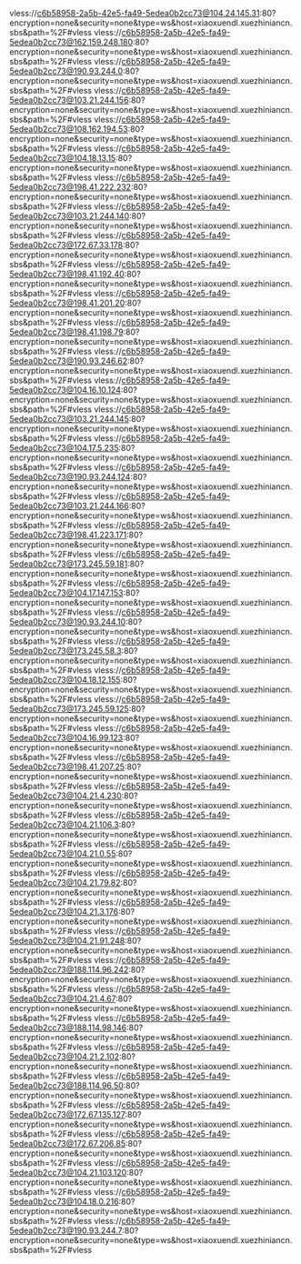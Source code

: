 vless://c6b58958-2a5b-42e5-fa49-5edea0b2cc73@104.24.145.31:80?encryption=none&security=none&type=ws&host=xiaoxuendl.xuezhiniancn.sbs&path=%2F#vless
vless://c6b58958-2a5b-42e5-fa49-5edea0b2cc73@162.159.248.180:80?encryption=none&security=none&type=ws&host=xiaoxuendl.xuezhiniancn.sbs&path=%2F#vless
vless://c6b58958-2a5b-42e5-fa49-5edea0b2cc73@190.93.244.0:80?encryption=none&security=none&type=ws&host=xiaoxuendl.xuezhiniancn.sbs&path=%2F#vless
vless://c6b58958-2a5b-42e5-fa49-5edea0b2cc73@103.21.244.156:80?encryption=none&security=none&type=ws&host=xiaoxuendl.xuezhiniancn.sbs&path=%2F#vless
vless://c6b58958-2a5b-42e5-fa49-5edea0b2cc73@108.162.194.53:80?encryption=none&security=none&type=ws&host=xiaoxuendl.xuezhiniancn.sbs&path=%2F#vless
vless://c6b58958-2a5b-42e5-fa49-5edea0b2cc73@104.18.13.15:80?encryption=none&security=none&type=ws&host=xiaoxuendl.xuezhiniancn.sbs&path=%2F#vless
vless://c6b58958-2a5b-42e5-fa49-5edea0b2cc73@198.41.222.232:80?encryption=none&security=none&type=ws&host=xiaoxuendl.xuezhiniancn.sbs&path=%2F#vless
vless://c6b58958-2a5b-42e5-fa49-5edea0b2cc73@103.21.244.140:80?encryption=none&security=none&type=ws&host=xiaoxuendl.xuezhiniancn.sbs&path=%2F#vless
vless://c6b58958-2a5b-42e5-fa49-5edea0b2cc73@172.67.33.178:80?encryption=none&security=none&type=ws&host=xiaoxuendl.xuezhiniancn.sbs&path=%2F#vless
vless://c6b58958-2a5b-42e5-fa49-5edea0b2cc73@198.41.192.40:80?encryption=none&security=none&type=ws&host=xiaoxuendl.xuezhiniancn.sbs&path=%2F#vless
vless://c6b58958-2a5b-42e5-fa49-5edea0b2cc73@198.41.201.20:80?encryption=none&security=none&type=ws&host=xiaoxuendl.xuezhiniancn.sbs&path=%2F#vless
vless://c6b58958-2a5b-42e5-fa49-5edea0b2cc73@198.41.198.79:80?encryption=none&security=none&type=ws&host=xiaoxuendl.xuezhiniancn.sbs&path=%2F#vless
vless://c6b58958-2a5b-42e5-fa49-5edea0b2cc73@190.93.246.62:80?encryption=none&security=none&type=ws&host=xiaoxuendl.xuezhiniancn.sbs&path=%2F#vless
vless://c6b58958-2a5b-42e5-fa49-5edea0b2cc73@104.16.10.124:80?encryption=none&security=none&type=ws&host=xiaoxuendl.xuezhiniancn.sbs&path=%2F#vless
vless://c6b58958-2a5b-42e5-fa49-5edea0b2cc73@103.21.244.145:80?encryption=none&security=none&type=ws&host=xiaoxuendl.xuezhiniancn.sbs&path=%2F#vless
vless://c6b58958-2a5b-42e5-fa49-5edea0b2cc73@104.17.5.235:80?encryption=none&security=none&type=ws&host=xiaoxuendl.xuezhiniancn.sbs&path=%2F#vless
vless://c6b58958-2a5b-42e5-fa49-5edea0b2cc73@190.93.244.124:80?encryption=none&security=none&type=ws&host=xiaoxuendl.xuezhiniancn.sbs&path=%2F#vless
vless://c6b58958-2a5b-42e5-fa49-5edea0b2cc73@103.21.244.166:80?encryption=none&security=none&type=ws&host=xiaoxuendl.xuezhiniancn.sbs&path=%2F#vless
vless://c6b58958-2a5b-42e5-fa49-5edea0b2cc73@198.41.223.171:80?encryption=none&security=none&type=ws&host=xiaoxuendl.xuezhiniancn.sbs&path=%2F#vless
vless://c6b58958-2a5b-42e5-fa49-5edea0b2cc73@173.245.59.181:80?encryption=none&security=none&type=ws&host=xiaoxuendl.xuezhiniancn.sbs&path=%2F#vless
vless://c6b58958-2a5b-42e5-fa49-5edea0b2cc73@104.17.147.153:80?encryption=none&security=none&type=ws&host=xiaoxuendl.xuezhiniancn.sbs&path=%2F#vless
vless://c6b58958-2a5b-42e5-fa49-5edea0b2cc73@190.93.244.10:80?encryption=none&security=none&type=ws&host=xiaoxuendl.xuezhiniancn.sbs&path=%2F#vless
vless://c6b58958-2a5b-42e5-fa49-5edea0b2cc73@173.245.58.3:80?encryption=none&security=none&type=ws&host=xiaoxuendl.xuezhiniancn.sbs&path=%2F#vless
vless://c6b58958-2a5b-42e5-fa49-5edea0b2cc73@104.18.12.155:80?encryption=none&security=none&type=ws&host=xiaoxuendl.xuezhiniancn.sbs&path=%2F#vless
vless://c6b58958-2a5b-42e5-fa49-5edea0b2cc73@173.245.59.125:80?encryption=none&security=none&type=ws&host=xiaoxuendl.xuezhiniancn.sbs&path=%2F#vless
vless://c6b58958-2a5b-42e5-fa49-5edea0b2cc73@104.16.99.123:80?encryption=none&security=none&type=ws&host=xiaoxuendl.xuezhiniancn.sbs&path=%2F#vless
vless://c6b58958-2a5b-42e5-fa49-5edea0b2cc73@198.41.207.25:80?encryption=none&security=none&type=ws&host=xiaoxuendl.xuezhiniancn.sbs&path=%2F#vless
vless://c6b58958-2a5b-42e5-fa49-5edea0b2cc73@104.21.4.230:80?encryption=none&security=none&type=ws&host=xiaoxuendl.xuezhiniancn.sbs&path=%2F#vless
vless://c6b58958-2a5b-42e5-fa49-5edea0b2cc73@104.21.106.3:80?encryption=none&security=none&type=ws&host=xiaoxuendl.xuezhiniancn.sbs&path=%2F#vless
vless://c6b58958-2a5b-42e5-fa49-5edea0b2cc73@104.21.0.55:80?encryption=none&security=none&type=ws&host=xiaoxuendl.xuezhiniancn.sbs&path=%2F#vless
vless://c6b58958-2a5b-42e5-fa49-5edea0b2cc73@104.21.79.82:80?encryption=none&security=none&type=ws&host=xiaoxuendl.xuezhiniancn.sbs&path=%2F#vless
vless://c6b58958-2a5b-42e5-fa49-5edea0b2cc73@104.21.3.176:80?encryption=none&security=none&type=ws&host=xiaoxuendl.xuezhiniancn.sbs&path=%2F#vless
vless://c6b58958-2a5b-42e5-fa49-5edea0b2cc73@104.21.91.248:80?encryption=none&security=none&type=ws&host=xiaoxuendl.xuezhiniancn.sbs&path=%2F#vless
vless://c6b58958-2a5b-42e5-fa49-5edea0b2cc73@188.114.96.242:80?encryption=none&security=none&type=ws&host=xiaoxuendl.xuezhiniancn.sbs&path=%2F#vless
vless://c6b58958-2a5b-42e5-fa49-5edea0b2cc73@104.21.4.67:80?encryption=none&security=none&type=ws&host=xiaoxuendl.xuezhiniancn.sbs&path=%2F#vless
vless://c6b58958-2a5b-42e5-fa49-5edea0b2cc73@188.114.98.146:80?encryption=none&security=none&type=ws&host=xiaoxuendl.xuezhiniancn.sbs&path=%2F#vless
vless://c6b58958-2a5b-42e5-fa49-5edea0b2cc73@104.21.2.102:80?encryption=none&security=none&type=ws&host=xiaoxuendl.xuezhiniancn.sbs&path=%2F#vless
vless://c6b58958-2a5b-42e5-fa49-5edea0b2cc73@188.114.96.50:80?encryption=none&security=none&type=ws&host=xiaoxuendl.xuezhiniancn.sbs&path=%2F#vless
vless://c6b58958-2a5b-42e5-fa49-5edea0b2cc73@172.67.135.127:80?encryption=none&security=none&type=ws&host=xiaoxuendl.xuezhiniancn.sbs&path=%2F#vless
vless://c6b58958-2a5b-42e5-fa49-5edea0b2cc73@172.67.206.85:80?encryption=none&security=none&type=ws&host=xiaoxuendl.xuezhiniancn.sbs&path=%2F#vless
vless://c6b58958-2a5b-42e5-fa49-5edea0b2cc73@104.21.103.120:80?encryption=none&security=none&type=ws&host=xiaoxuendl.xuezhiniancn.sbs&path=%2F#vless
vless://c6b58958-2a5b-42e5-fa49-5edea0b2cc73@104.18.0.216:80?encryption=none&security=none&type=ws&host=xiaoxuendl.xuezhiniancn.sbs&path=%2F#vless
vless://c6b58958-2a5b-42e5-fa49-5edea0b2cc73@190.93.244.7:80?encryption=none&security=none&type=ws&host=xiaoxuendl.xuezhiniancn.sbs&path=%2F#vless
